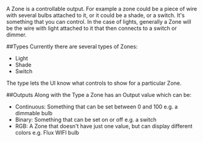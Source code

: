 
A Zone is a controllable output. For example a zone could be a piece of wire with several bulbs attached to it, or it could be a shade, or a switch. It's something that you can control.  In the case of lights, generally a Zone will be the wire with light attached to it that then connects to a switch or dimmer.

##Types
Currently there are several types of Zones:
 - Light
 - Shade
 - Switch

The type lets the UI know what controls to show for a particular Zone.  

##Outputs
Along with the Type a Zone has an Output value which can be:
 - Continuous: Something that can be set between 0 and 100 e.g. a dimmable bulb
 - Binary: Something that can be set on or off e.g. a switch
 - RGB: A Zone that doesn't have just one value, but can display different colors e.g. Flux WIFI bulb
